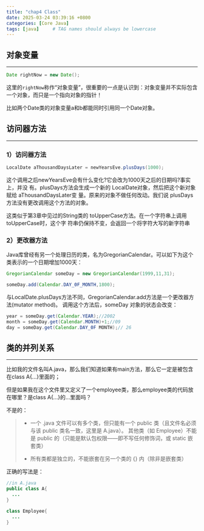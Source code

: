 ```yaml
---
title: "chap4 Class"
date: 2025-03-24 03:39:16 +0800
categories: [Core Java]
tags: [java]     # TAG names should always be lowercase
---
```


对象变量
---
---
```java
Date rightNow = new Date();
```
这里的`rightNow`称作“对象变量”，很重要的一点是认识到：对象变量并不实际包含一个对象，而只是一个指向对象的指针！

比如两个Date类的对象变量a和b都能同时引用同一个Date对象。

访问器方法
---
---

### 1）访问器方法
```java
LocalDate aThousandDaysLater = newYearsEve.plusDays(1000);
```
这个调用之后newYearsEve会有什么变化?它会改为1000天之后的日期吗?事实上，并没
有。plusDays方法会生成一个新的 LocalDate对象，然后把这个新对象赋给 aThousandDaysLater变
量。原来的对象不做任何改动。我们说 plusDays方法没有更改调用这个方法的对象。

这类似于第3章中见过的String类的 toUpperCase方法。在一个字符串上调用 toUpperCase时，这个字
符串仍保持不变，会返回一个将字符大写的新字符串

### 2）更改器方法

Java库曾经有另一个处理日历的类，名为GregorianCalendar。可以如下为这个类表示的一个日期增加1000天：
```java
GregorianCalendar someDay = new GregorianCalendar(1999,11,31);

someDay.add(Calendar.DAY_0F_MONTH,1800);
```
与LocalDate.plusDays方法不同，GregorianCalendar.add方法是一个更改器方法(mutator method)。
调用这个方法后，someDay 对象的状态会改变： 
```java
year = someDay.get(Calendar.YEAR);//2002
month = someDay.get(Calendar.MONTH)+1;//09
day = someDay.get(Calendar.DAY_0F MONTH);// 26
```

类的并列关系
---
---
比如我的文件名叫A.java，那么我们知道如果有main方法，那么它一定是被包含在class A{...}里面的；

但是如果我在这个文件里又定义了一个employee类，那么employee类的代码放在哪里？是class A{...}的...里面吗？

不是的：

>- 一个 .java 文件可以有多个类，但只能有一个 public 类（且文件名必须与该 public 类名一致，这里是 A.java）。
其他类（如 Employee）不能是 public 的（只能是默认包权限——即不写任何修饰词，或 static 嵌套类）
>
>- 所有类都是独立的，不能嵌套在另一个类的 {} 内（除非是嵌套类）

正确的写法是：

```java
//in A.java
public class A{
  ...
}

class Employee{
  ...
}
```
